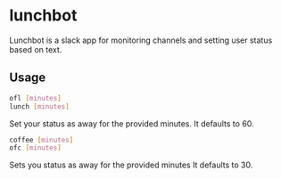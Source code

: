 # lunchbot

Lunchbot is a slack app for monitoring channels and setting user status based on text.

## Usage

```bash
ofl [minutes]
lunch [minutes]
```

Set your status as away for the provided minutes.
It defaults to 60.

```bash
coffee [minutes]
ofc [minutes]
```

Sets you status as away for the provided minutes
It defaults to 30.
```